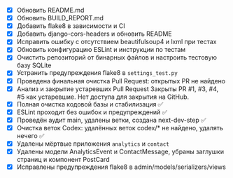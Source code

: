 - [x] Обновить README.md
- [x] Обновить BUILD_REPORT.md
- [x] Добавить flake8 в зависимости и CI
- [x] Добавить django-cors-headers и обновить README
- [x] Исправить ошибку с отсутствием beautifulsoup4 и lxml при тестах
- [x] Обновить конфигурацию ESLint и инструкции по тестам
- [x] Очистить репозиторий от бинарных файлов и настроить тестовую базу SQLite
- [x] Устранить предупреждения flake8 в `settings_test.py`
- [x] Проведена финальная очистка Pull Request: открытых PR не найдено
- [x] Анализ и закрытие устаревших Pull Request
    Закрыты PR #1, #3, #4, #5 как устаревшие. Нет доступа для закрытия на GitHub.
- [x] Полная очистка кодовой базы и стабилизация ✅
- [x] ESLint проходит без ошибок и предупреждений ✅
- [x] Проведён аудит main, удалены ветки, создана next-dev-step ✅
- [x] Очистка веток Codex: удалённых веток codex/* не найдено, удалять нечего ✅
- [x] Удалены мёртвые приложения `analytics` и `contact`
- [x] Удалены модели AnalyticsEvent и ContactMessage, убраны заглушки страниц и компонент PostCard
- [x] Исправлены предупреждения flake8 в admin/models/serializers/views

